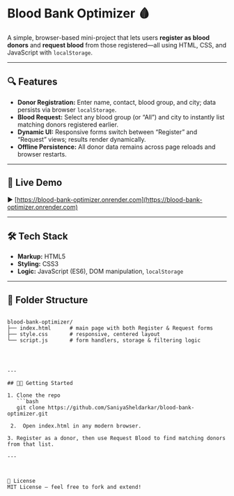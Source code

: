 # Blood Bank Optimizer 🩸

A simple, browser-based mini-project that lets users **register as blood donors** and **request blood** from those registered—all using HTML, CSS, and JavaScript with `localStorage`.

---

## 🔍 Features

- **Donor Registration:** Enter name, contact, blood group, and city; data persists via browser `localStorage`.  
- **Blood Request:** Select any blood group (or “All”) and city to instantly list matching donors registered earlier.  
- **Dynamic UI:** Responsive forms switch between “Register” and “Request” views; results render dynamically.  
- **Offline Persistence:** All donor data remains across page reloads and browser restarts.  

---

## 🚀 Live Demo

▶️ [https://blood-bank-optimizer.onrender.com](https://blood-bank-optimizer.onrender.com)

---

## 🛠️ Tech Stack

- **Markup:** HTML5  
- **Styling:** CSS3  
- **Logic:** JavaScript (ES6), DOM manipulation, `localStorage`  

---

## 📂 Folder Structure

```

blood-bank-optimizer/
├── index.html      # main page with both Register & Request forms
├── style.css       # responsive, centered layout
└── script.js       # form handlers, storage & filtering logic

```
```



---

## 🧑‍💻 Getting Started

1. Clone the repo  
   ```bash
   git clone https://github.com/SaniyaSheldarkar/blood-bank-optimizer.git

 2.  Open index.html in any modern browser.

3. Register as a donor, then use Request Blood to find matching donors from that list.

---



📃 License
MIT License — feel free to fork and extend!





